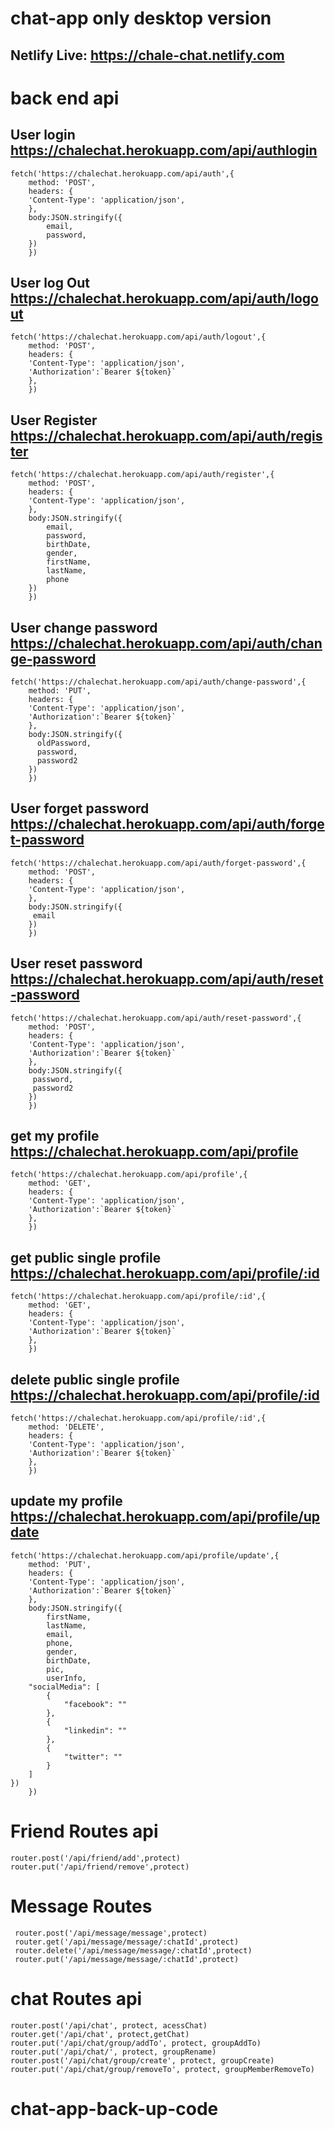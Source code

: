 # chat-app only desktop version
## Netlify Live: https://chale-chat.netlify.com 

# back end api

## User login https://chalechat.herokuapp.com/api/authlogin

```
fetch('https://chalechat.herokuapp.com/api/auth',{
    method: 'POST',
    headers: {
    'Content-Type': 'application/json',
    },
    body:JSON.stringify({
        email,
        password,
    })
    })
```

## User log Out https://chalechat.herokuapp.com/api/auth/logout

```
fetch('https://chalechat.herokuapp.com/api/auth/logout',{
    method: 'POST',
    headers: {
    'Content-Type': 'application/json',
    'Authorization':`Bearer ${token}`
    },
    })
```

## User Register https://chalechat.herokuapp.com/api/auth/register

```
fetch('https://chalechat.herokuapp.com/api/auth/register',{
    method: 'POST',
    headers: {
    'Content-Type': 'application/json',
    },
    body:JSON.stringify({
        email,
        password,
        birthDate,
        gender,
        firstName,
        lastName,
        phone
    })
    })
```

## User change password https://chalechat.herokuapp.com/api/auth/change-password

```
fetch('https://chalechat.herokuapp.com/api/auth/change-password',{
    method: 'PUT',
    headers: {
    'Content-Type': 'application/json',
    'Authorization':`Bearer ${token}`
    },
    body:JSON.stringify({
      oldPassword,
      password,
      password2
    })
    })
```

## User forget password https://chalechat.herokuapp.com/api/auth/forget-password

```
fetch('https://chalechat.herokuapp.com/api/auth/forget-password',{
    method: 'POST',
    headers: {
    'Content-Type': 'application/json',
    },
    body:JSON.stringify({
     email
    })
    })
```

## User reset password https://chalechat.herokuapp.com/api/auth/reset-password

```
fetch('https://chalechat.herokuapp.com/api/auth/reset-password',{
    method: 'POST',
    headers: {
    'Content-Type': 'application/json',
    'Authorization':`Bearer ${token}`
    },
    body:JSON.stringify({
     password,
     password2
    })
    })
```

## get my profile https://chalechat.herokuapp.com/api/profile

```
fetch('https://chalechat.herokuapp.com/api/profile',{
    method: 'GET',
    headers: {
    'Content-Type': 'application/json',
    'Authorization':`Bearer ${token}`
    },
    })
```

## get public single profile https://chalechat.herokuapp.com/api/profile/:id

```
fetch('https://chalechat.herokuapp.com/api/profile/:id',{
    method: 'GET',
    headers: {
    'Content-Type': 'application/json',
    'Authorization':`Bearer ${token}`
    },
    })
```

## delete public single profile https://chalechat.herokuapp.com/api/profile/:id

```
fetch('https://chalechat.herokuapp.com/api/profile/:id',{
    method: 'DELETE',
    headers: {
    'Content-Type': 'application/json',
    'Authorization':`Bearer ${token}`
    },
    })
```

## update my profile https://chalechat.herokuapp.com/api/profile/update

```
fetch('https://chalechat.herokuapp.com/api/profile/update',{
    method: 'PUT',
    headers: {
    'Content-Type': 'application/json',
    'Authorization':`Bearer ${token}`
    },
    body:JSON.stringify({
        firstName,
        lastName,
        email,
        phone,
        gender,
        birthDate,
        pic,
        userInfo,
    "socialMedia": [
        {
            "facebook": ""
        },
        {
            "linkedin": ""
        },
        {
            "twitter": ""
        }
    ]
})
    })
```

# Friend Routes api

```
router.post('/api/friend/add',protect)
router.put('/api/friend/remove',protect)
```

# Message Routes

```
 router.post('/api/message/message',protect)
 router.get('/api/message/message/:chatId',protect)
 router.delete('/api/message/message/:chatId',protect)
 router.put('/api/message/message/:chatId',protect)
```

# chat Routes api

```
router.post('/api/chat', protect, acessChat)
router.get('/api/chat', protect,getChat)
router.put('/api/chat/group/addTo', protect, groupAddTo)
router.put('/api/chat/', protect, groupRename)
router.post('/api/chat/group/create', protect, groupCreate)
router.put('/api/chat/group/removeTo', protect, groupMemberRemoveTo)
```

# chat-app-back-up-code
